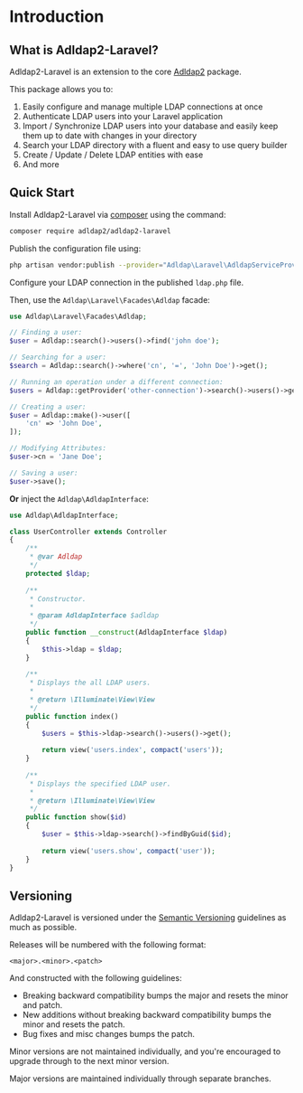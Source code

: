 # Introduction

## What is Adldap2-Laravel?

Adldap2-Laravel is an extension to the core [Adldap2](https://github.com/Adldap2/Adldap2) package.

This package allows you to:

1. Easily configure and manage multiple LDAP connections at once
2. Authenticate LDAP users into your Laravel application
3. Import / Synchronize LDAP users into your database and easily keep them up to date with changes in your directory
4. Search your LDAP directory with a fluent and easy to use query builder
5. Create / Update / Delete LDAP entities with ease
6. And more

## Quick Start

Install Adldap2-Laravel via [composer](https://getcomposer.org/) using the command:

```bash
composer require adldap2/adldap2-laravel
```

Publish the configuration file using:

```bash
php artisan vendor:publish --provider="Adldap\Laravel\AdldapServiceProvider"
```

Configure your LDAP connection in the published `ldap.php` file.

Then, use the `Adldap\Laravel\Facades\Adldap` facade:

```php
use Adldap\Laravel\Facades\Adldap;

// Finding a user:
$user = Adldap::search()->users()->find('john doe');

// Searching for a user:
$search = Adldap::search()->where('cn', '=', 'John Doe')->get();

// Running an operation under a different connection:
$users = Adldap::getProvider('other-connection')->search()->users()->get();

// Creating a user:
$user = Adldap::make()->user([
    'cn' => 'John Doe',
]);

// Modifying Attributes:
$user->cn = 'Jane Doe';

// Saving a user:
$user->save();
```

**Or** inject the `Adldap\AdldapInterface`:

```php
use Adldap\AdldapInterface;

class UserController extends Controller
{
    /**
     * @var Adldap
     */
    protected $ldap;
    
    /**
     * Constructor.
     *
     * @param AdldapInterface $adldap
     */
    public function __construct(AdldapInterface $ldap)
    {
        $this->ldap = $ldap;
    }
    
    /**
     * Displays the all LDAP users.
     *
     * @return \Illuminate\View\View
     */
    public function index()
    {
        $users = $this->ldap->search()->users()->get();
        
        return view('users.index', compact('users'));
    }
    
    /**
     * Displays the specified LDAP user.
     *
     * @return \Illuminate\View\View
     */
    public function show($id)
    {
        $user = $this->ldap->search()->findByGuid($id);
        
        return view('users.show', compact('user'));
    }
}
```

## Versioning

Adldap2-Laravel is versioned under the [Semantic Versioning](http://semver.org/) guidelines as much as possible.

Releases will be numbered with the following format:

`<major>.<minor>.<patch>`

And constructed with the following guidelines:

* Breaking backward compatibility bumps the major and resets the minor and patch.
* New additions without breaking backward compatibility bumps the minor and resets the patch.
* Bug fixes and misc changes bumps the patch.

Minor versions are not maintained individually, and you're encouraged to upgrade through to the next minor version.

Major versions are maintained individually through separate branches.
